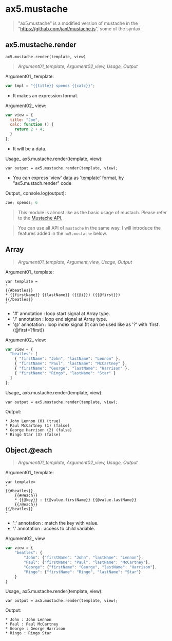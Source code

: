 # ax5.mustache

> "ax5.mustache" is a modified version of mustache 
in the "https://github.com/janl/mustache.js", some of the syntax.


## ax5.mustache.render  
`ax5.mustache.render(template, view)`

 > *Argument01_template, Argument02_view, Usage, Output*


Argument01_ template:
```js
var tmpl = "{{title}} spends {{calc}}";
```
 -  It makes an expression format.

Argument02_ view:
```js
var view = {
  title: "Joe",
  calc: function () {
    return 2 + 4;
  }
};
```
-  It will be a data.

Usage_ ax5.mustache.render(template, view):
```
var output = ax5.mustache.render(template, view);
```
- You can express 'view' data as 'template' format, by "ax5.mustach.render" code

Output_ console.log(output):
```js
Joe; spends; 6
```

>This module is almost like as the basic usage of mustach.
>Please refer to the [Mustache API.](https://github.com/janl/mustache.js/blob/master/README.md)

>You can use all API of `mustache` in the same way.
>I will introduce the features added in the `ax5.mustache` below.


## Array

 > *Argument01_template, Argument_view, Usage, Output*



Argument01_ template:
```
var template =
"
{{#beatles}}
* {{firstName}} {{lastName}} ({{@i}}) ({{@first}})
{{/beatles}}
"
```
- '#' annotation : loop start signal at Array type.  
- '/'  annotation : loop end signal at Array type.  
- '@' annotation : loop index signal.(It can be used like as '?' with 'first'.(@first=?first))

Argument02_ view:
```js
var view = {
  "beatles": [
    { "firstName": "John", "lastName": "Lennon" },
    { "firstName": "Paul", "lastName": "McCartney" },
    { "firstName": "George", "lastName": "Harrison" },
    { "firstName": "Ringo", "lastName": "Star" }
  ]
};
```


Usage_ ax5.mustache.render(template, view):
```
var output = ax5.mustache.render(template, view);
```


Output:
```
* John Lennon (0) (true)
* Paul McCartney (1) (false)
* George Harrison (2) (false)
* Ringo Star (3) (false)
```

## Object.@each

 > *Argument01_template, Argument02_view, Usage, Output*


Argument01_ template:
```
var template=
"
{{#beatles}}
    {{#@each}}
    * {{@key}} : {{@value.firstName}} {{@value.lastName}}
    {{/@each}}
{{/beatles}}
"
```
- ':' annotation : match the key with value.   
- '.' annotation : access to child variable.


Argument02_ view
```js
var view = {
    "beatles": {
        "John": {"firstName": "John", "lastName": "Lennon"},
        "Paul": {"firstName": "Paul", "lastName": "McCartney"},
        "George": {"firstName": "George", "lastName": "Harrison"},
        "Ringo": {"firstName": "Ringo", "lastName": "Star"}
    }
}
```

Usage_ ax5.mustache.render(template, view):
```
var output = ax5.mustache.render(template, view);
```

Output:
```
* John : John Lennon
* Paul : Paul McCartney
* George : George Harrison
* Ringo : Ringo Star
```